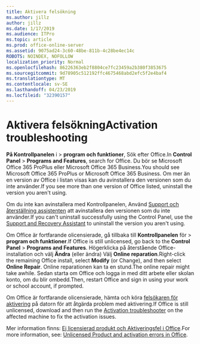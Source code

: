```yaml
---
title: Aktivera felsökning
ms.author: jillz
author: jillz
ms.date: 1/17/2019
ms.audience: ITPro
ms.topic: article
ms.prod: office-online-server
ms.assetid: 9075ad24-3c60-48be-811b-4c28be4ec14c
ROBOTS: NOINDEX, NOFOLLOW
localization_priority: Normal
ms.openlocfilehash: 86226363eb2f8804ce7fc23459a2b380f3853675
ms.sourcegitcommit: 9d78905c512192ffc4675468abd2efc5f2e4baf4
ms.translationtype: MT
ms.contentlocale: sv-SE
ms.lasthandoff: 04/23/2019
ms.locfileid: "32390157"
---
```

# <a name="activation-troubleshooting"></a><span data-ttu-id="a8387-102">Aktivera felsökning</span><span class="sxs-lookup"><span data-stu-id="a8387-102">Activation troubleshooting</span></span>

<span data-ttu-id="a8387-103">**På Kontrollpanelen** i \> **program och funktioner**, Sök efter Office.</span><span class="sxs-lookup"><span data-stu-id="a8387-103">In **Control Panel** \> **Programs and Features**, search for Office.</span></span> <span data-ttu-id="a8387-104">Du bör se Microsoft Office 365 ProPlus eller Microsoft Office 365 Business.</span><span class="sxs-lookup"><span data-stu-id="a8387-104">You should see Microsoft Office 365 ProPlus or Microsoft Office 365 Business.</span></span> <span data-ttu-id="a8387-105">Om mer än en version av Office i listan visas kan du avinstallera den versionen som du inte använder.</span><span class="sxs-lookup"><span data-stu-id="a8387-105">If you see more than one version of Office listed, uninstall the version you aren't using.</span></span> 
  
<span data-ttu-id="a8387-106">Om du inte kan avinstallera med Kontrollpanelen, Använd [Support och återställning assistenten](https://aka.ms/SARA-OfficeUninstall-Alchemy) att avinstallera den versionen som du inte använder.</span><span class="sxs-lookup"><span data-stu-id="a8387-106">If you can't uninstall successfully using the Control Panel, use the [Support and Recovery Assistant](https://aka.ms/SARA-OfficeUninstall-Alchemy) to uninstall the version you aren't using.</span></span> 
  
<span data-ttu-id="a8387-107">Om Office är fortfarande olicensierade, gå tillbaka till **Kontrollpanelen** för \> **program och funktioner**.</span><span class="sxs-lookup"><span data-stu-id="a8387-107">If Office is still unlicensed, go back to the **Control Panel** \> **Programs and Features**.</span></span> <span data-ttu-id="a8387-108">Högerklicka på återstående Office-installation och välj **Ändra** (eller ändra) Välj **Online reparation**.</span><span class="sxs-lookup"><span data-stu-id="a8387-108">Right-click the remaining Office install, select **Modify** (or Change), and then select **Online Repair**.</span></span> <span data-ttu-id="a8387-109">Online reparationen kan ta en stund.</span><span class="sxs-lookup"><span data-stu-id="a8387-109">The online repair might take awhile.</span></span> <span data-ttu-id="a8387-110">Sedan starta om Office och logga in med ditt arbete eller skolan konto, om du blir ombedd.</span><span class="sxs-lookup"><span data-stu-id="a8387-110">Then, restart Office and sign in using your work or school account, if prompted.</span></span>
  
<span data-ttu-id="a8387-111">Om Office är fortfarande olicensierade, hämta och köra [felsökaren för aktivering](https://aka.ms/SARA-OfficeActivation-Alchemy) på datorn för att åtgärda problem med aktivering.</span><span class="sxs-lookup"><span data-stu-id="a8387-111">If Office is still unlicensed, download and then run the [Activation troubleshooter](https://aka.ms/SARA-OfficeActivation-Alchemy) on the affected machine to fix the activation issues.</span></span> 
  
<span data-ttu-id="a8387-112">Mer information finns: [Ej licensierad produkt och Aktiveringsfel i Office](https://support.office.com/article/0d23d3c0-c19c-4b2f-9845-5344fedc4380).</span><span class="sxs-lookup"><span data-stu-id="a8387-112">For more information, see: [Unlicensed Product and activation errors in Office](https://support.office.com/article/0d23d3c0-c19c-4b2f-9845-5344fedc4380).</span></span>
